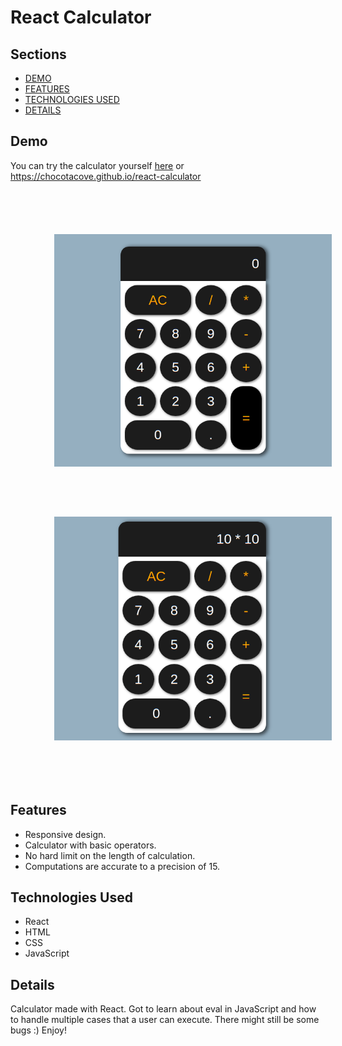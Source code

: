 # React Calculator

## Sections
- [DEMO](#demo)
- [FEATURES](#features)
- [TECHNOLOGIES USED](#technologies-used)
- [DETAILS](#details)

## Demo
You can try the calculator yourself [here](https://chocotacove.github.io/react-calculator) or https://chocotacove.github.io/react-calculator
<div style="display: flex;flex-wrap:wrap; padding: 30px;">
<img alt="demo" style="margin: 20px; padding: 20px;width: 600px" src="./img/demo1.png">
<img alt="demo" style="margin: 20px; padding: 20px;width: 600px" src="./img/demo2.png">
</div>

## Features
- Responsive design.
- Calculator with basic operators.
- No hard limit on the length of calculation.
- Computations are accurate to a precision of 15.


## Technologies Used
- React
- HTML
- CSS
- JavaScript

## Details
Calculator made with React. Got to learn about eval in JavaScript and how to handle multiple cases that a user can execute. There might still be some bugs :)
Enjoy!
